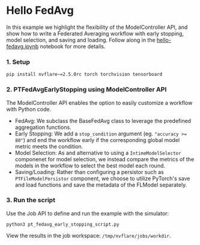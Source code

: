 # Hello FedAvg

In this example we highlight the flexibility of the ModelController API, and show how to write a Federated Averaging workflow with early stopping, model selection, and saving and loading. Follow along in the [hello-fedavg.ipynb](hello-fedavg.ipynb) notebook for more details.

### 1. Setup

```
pip install nvflare~=2.5.0rc torch torchvision tensorboard
```

### 2. PTFedAvgEarlyStopping using ModelController API

The ModelController API enables the option to easily customize a workflow with Python code.

- FedAvg: We subclass the BaseFedAvg class to leverage the predefined aggregation functions.
- Early Stopping: We add a `stop_condition` argument (eg. `"accuracy >= 80"`) and end the workflow early if the corresponding global model metric meets the condition.
- Model Selection: As and alternative to using a `IntimeModelSelector` componenet for model selection, we instead compare the metrics of the models in the workflow to select the best model each round.
- Saving/Loading: Rather than configuring a persistor such as `PTFileModelPersistor` component, we choose to utilize PyTorch's save and load functions and save the metadata of the FLModel separately.

### 3. Run the script

Use the Job API to define and run the example with the simulator:

```
python3 pt_fedavg_early_stopping_script.py
```

View the results in the job workspace: `/tmp/nvflare/jobs/workdir`.
